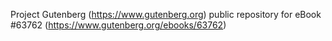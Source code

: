 Project Gutenberg (https://www.gutenberg.org) public repository for
eBook #63762 (https://www.gutenberg.org/ebooks/63762)
